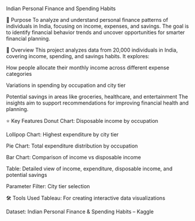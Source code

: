 Indian Personal Finance and Spending Habits

🎯 Purpose
To analyze and understand personal finance patterns of individuals in India, focusing on income, expenses, and savings. The goal is to identify financial behavior trends and uncover opportunities for smarter financial planning.

📘 Overview
This project analyzes data from 20,000 individuals in India, covering income, spending, and savings habits. It explores:

How people allocate their monthly income across different expense categories

Variations in spending by occupation and city tier

Potential savings in areas like groceries, healthcare, and entertainment
The insights aim to support recommendations for improving financial health and planning.

⭐ Key Features
Donut Chart: Disposable income by occupation

Lollipop Chart: Highest expenditure by city tier

Pie Chart: Total expenditure distribution by occupation

Bar Chart: Comparison of income vs disposable income

Table: Detailed view of income, expenditure, disposable income, and potential savings

Parameter Filter: City tier selection

🛠️ Tools Used
Tableau: For creating interactive data visualizations

Dataset:
Indian Personal Finance & Spending Habits – Kaggle

